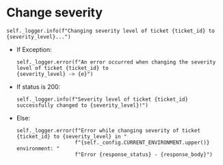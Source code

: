 # Change severity

```
self._logger.info(f"Changing severity level of ticket {ticket_id} to {severity_level}...")
```

* If Exception:
  ```
  self._logger.error(f"An error occurred when changing the severity level of ticket {ticket_id} to 
  {severity_level} -> {e}")
  ```
* If status is 200:
  ```
  self._logger.info(f"Severity level of ticket {ticket_id} successfully changed to {severity_level}!")
  ```
* Else:
  ```
  self._logger.error(f"Error while changing severity of ticket {ticket_id} to {severity_level} in "
                     f"{self._config.CURRENT_ENVIRONMENT.upper()} environment: "
                     f"Error {response_status} - {response_body}")
  ```